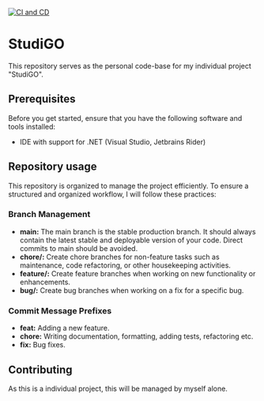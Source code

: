 [![CI and CD](https://github.com/timdbie/studigo/actions/workflows/dotnet.yml/badge.svg)](https://github.com/timdbie/studigo/actions/workflows/dotnet.yml)

# StudiGO

This repository serves as the personal code-base for my individual project "StudiGO".

## Prerequisites
Before you get started, ensure that you have the following software and tools installed:
- IDE with support for .NET (Visual Studio, Jetbrains Rider)

## Repository usage
This repository is organized to manage the project efficiently. To ensure a structured and organized workflow, I will follow these practices:

### Branch Management
- **main:** The main branch is the stable production branch. It should always contain the latest stable and deployable version of your code. Direct commits to main should be avoided.
- **chore/:** Create chore branches for non-feature tasks such as maintenance, code refactoring, or other housekeeping activities. 
- **feature/:** Create feature branches when working on new functionality or enhancements.
- **bug/:** Create bug branches when working on a fix for a specific bug.

### Commit Message Prefixes
- **feat:** Adding a new feature.
- **chore:** Writing documentation, formatting, adding tests, refactoring etc.
- **fix:** Bug fixes.

## Contributing
As this is a individual project, this will be managed by myself alone.

